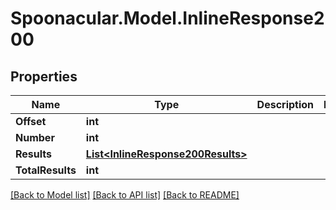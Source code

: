 # Spoonacular.Model.InlineResponse200

## Properties

Name | Type | Description | Notes
------------ | ------------- | ------------- | -------------
**Offset** | **int** |  | 
**Number** | **int** |  | 
**Results** | [**List&lt;InlineResponse200Results&gt;**](InlineResponse200Results.md) |  | 
**TotalResults** | **int** |  | 

[[Back to Model list]](../README.md#documentation-for-models) [[Back to API list]](../README.md#documentation-for-api-endpoints) [[Back to README]](../README.md)

